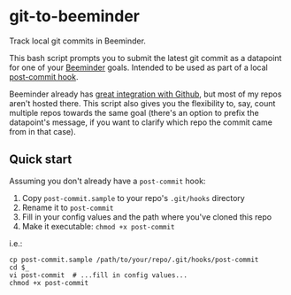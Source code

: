 # git-to-beeminder

Track local git commits in Beeminder.

This bash script prompts you to submit the latest git commit as a datapoint for
one of your [Beeminder][1] goals. Intended to be used as part of a local
[post-commit hook][2].

Beeminder already has [great integration with Github][3], but most of my repos
aren't hosted there. This script also gives you the flexibility to, say, count
multiple repos towards the same goal (there's an option to prefix the
datapoint's message, if you want to clarify which repo the commit came from in
that case).

## Quick start

Assuming you don't already have a `post-commit` hook:

1. Copy `post-commit.sample` to your repo's `.git/hooks` directory
2. Rename it to `post-commit`
3. Fill in your config values and the path where you've cloned this repo
4. Make it executable: `chmod +x post-commit`

i.e.:
```
cp post-commit.sample /path/to/your/repo/.git/hooks/post-commit
cd $_
vi post-commit  # ...fill in config values...
chmod +x post-commit
```

[1]: https://www.beeminder.com/
[2]: http://git-scm.com/book/en/v2/Customizing-Git-Git-Hooks#Client-Side-Hooks
[3]: https://www.beeminder.com/gitminder
